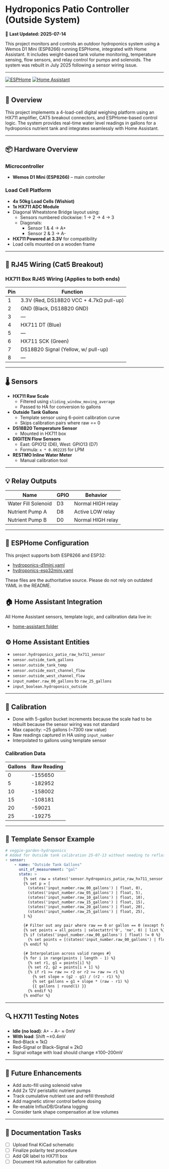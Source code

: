 # Hydroponics Patio Controller (Outside System)

📅 **Last Updated: 2025-07-14**

This project monitors and controls an outdoor hydroponics system using a Wemos D1 Mini (ESP8266) running ESPHome, integrated with Home Assistant. It includes weight-based tank volume monitoring, temperature sensing, flow sensors, and relay control for pumps and solenoids. The system was rebuilt in July 2025 following a sensor wiring issue.

---
[![ESPHome](https://img.shields.io/badge/ESPHome-2025.7.0-blue.svg)](https://esphome.io/)
[![Home Assistant](https://img.shields.io/badge/Home_Assistant-Compatible-brightgreen.svg)](https://www.home-assistant.io/)

---

## 📌 Overview

This project implements a 4-load-cell digital weighing platform using an HX711 amplifier, CAT5 breakout connectors, and ESPHome-based control logic. The system provides real-time water level readings in gallons for a hydroponics nutrient tank and integrates seamlessly with Home Assistant.

---

## 📦 Hardware Overview

### Microcontroller
- **Wemos D1 Mini (ESP8266)** – main controller

### Load Cell Platform
- **4x 50kg Load Cells (Wishiot)**
- **1x HX711 ADC Module**
- Diagonal Wheatstone Bridge layout using:
  - Sensors numbered clockwise: 1 → 2 → 4 → 3
  - Diagonals:
    - Sensor 1 & 4 → A+
    - Sensor 2 & 3 → A-
- **HX711 Powered at 3.3V** for compatibility
- Load cells mounted on a wooden frame

---

## 🔌 RJ45 Wiring (Cat5 Breakout)

### HX711 Box RJ45 Wiring (Applies to both ends)

| Pin | Function                                |
|-----|-----------------------------------------|
| 1   | 3.3V (Red, DS18B20 VCC + 4.7kΩ pull-up) |
| 2   | GND (Black, DS18B20 GND)                |
| 3   | —                                       |
| 4   | HX711 DT (Blue)                         |
| 5   | —                                       |
| 6   | HX711 SCK (Green)                       |
| 7   | DS18B20 Signal (Yellow, w/ pull-up)     |
| 8   | —                                       |

---

## 🌡️ Sensors

- **HX711 Raw Scale**
  - Filtered using `sliding_window_moving_average`
  - Passed to HA for conversion to gallons
- **Outside Tank Gallons**
  - Template sensor using 6-point calibration curve
  - Skips calibration pairs where raw == 0
- **DS18B20 Temperature Sensor**
  - Mounted in HX711 box
- **DIGITEN Flow Sensors**
  - East: GPIO12 (D6), West: GPIO13 (D7)
  - Formula: `x * 0.002235` for LPM
- **RESTMO Inline Water Meter**
  - Manual calibration tool

---

## 💡 Relay Outputs

| Name                | GPIO | Behavior          |
|---------------------|------|-------------------|
| Water Fill Solenoid | D3   | Normal HIGH relay |
| Nutrient Pump A     | D8   | Active LOW relay  |
| Nutrient Pump B     | D0   | Normal HIGH relay |

---

## 🔧 ESPHome Configuration

This project supports both ESP8266 and ESP32:

- [hydroponics-d1mini.yaml](https://github.com/Gregovate/hydroponic-veggie-garden/blob/main/esphome/hydroponics-d1mini.yaml)
- [hydroponics-esp32mini.yaml](https://github.com/Gregovate/hydroponic-veggie-garden/blob/main/esphome/hydroponics-esp32mini.yaml)

These files are the authoritative source. Please do not rely on outdated YAML in the README.

## 🏠 Home Assistant Integration

All Home Assistant sensors, template logic, and calibration data live in:

- [home-assistant folder](https://github.com/Gregovate/hydroponic-veggie-garden/tree/main/home-assistant)

## ⚙️ Home Assistant Entities

- `sensor.hydroponics_patio_raw_hx711_sensor`
- `sensor.outside_tank_gallons`
- `sensor.outside_tank_temp`
- `sensor.outside_east_channel_flow`
- `sensor.outside_west_channel_flow`
- `input_number.raw_00_gallons` to `raw_25_gallons`
- `input_boolean.hydroponics_outside`

---

## 📐 Calibration

- Done with 5-gallon bucket increments because the scale had to be rebuilt because the sensor wiring was not standard
- Max capacity: ~25 gallons (~7300 raw value)
- Raw readings captured in HA using `input_number`
- Interpolated to gallons using template sensor

### Calibration Data

| Gallons | Raw Reading |
|---------|-------------|
| 0       | -155650     |
| 5       | -182952     |
| 10      | -158002     |
| 15      | -108181     |
| 20      | -59021      |
| 25      | -19275      |

---

## 🧠 Template Sensor Example

```yaml
# veggie-garden-hydroponics
# Added for Outside tank calibration 25-07-13 without needing to reflash ESPHome
- sensor:
    - name: "Outside Tank Gallons"
      unit_of_measurement: "gal"
      state: >
        {% set raw = states('sensor.hydroponics_patio_raw_hx711_sensor') | float %}
        {% set p = [
          (states('input_number.raw_00_gallons') | float, 0),
          (states('input_number.raw_05_gallons') | float, 5),
          (states('input_number.raw_10_gallons') | float, 10),
          (states('input_number.raw_15_gallons') | float, 15),
          (states('input_number.raw_20_gallons') | float, 20),
          (states('input_number.raw_25_gallons') | float, 25),
        ] %}
        
        {# Filter out any pair where raw == 0 or gallon == 0 (except for 0 gallons case) #}
        {% set points = all_points | selectattr('0', 'ne', 0) | list %}
        {% if (states('input_number.raw_00_gallons') | float) != 0 %}
          {% set points = [(states('input_number.raw_00_gallons') | float, 0)] + points %}
        {% endif %}

        {# Interpolation across valid ranges #}
        {% for i in range(points | length - 1) %}
          {% set r1, g1 = points[i] %}
          {% set r2, g2 = points[i + 1] %}
          {% if r1 >= raw >= r2 or r2 >= raw >= r1 %}
            {% set slope = (g2 - g1) / (r2 - r1) %}
            {% set gallons = g1 + slope * (raw - r1) %}
            {{ gallons | round(1) }}
          {% endif %}
        {% endfor %}
```

---

## 🔍 HX711 Testing Notes

- **Idle (no load)**: A+ − A− ≈ 0mV
- **With load**: Shift ~±0.4mV
- Red–Black ≈ 1kΩ
- Red–Signal or Black–Signal ≈ 2kΩ
- Signal voltage with load should change ±100–200mV

---

## 🌱 Future Enhancements

- Add auto-fill using solenoid valve
- Add 2x 12V peristaltic nutrient pumps
- Track cumulative nutrient use and refill threshold
- Add magnetic stirrer control before dosing
- Re-enable InfluxDB/Grafana logging
- Consider tank shape compensation at low volumes

---

## 🧾 Documentation Tasks

- [ ] Upload final KiCad schematic
- [ ] Finalize polarity test procedure
- [ ] Add QR label to HX711 box
- [ ] Document HA automation for calibration
